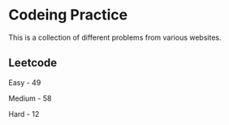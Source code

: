 # Codeing Practice
This is a collection of different problems from various websites.

## Leetcode
Easy - 49

Medium - 58

Hard - 12
